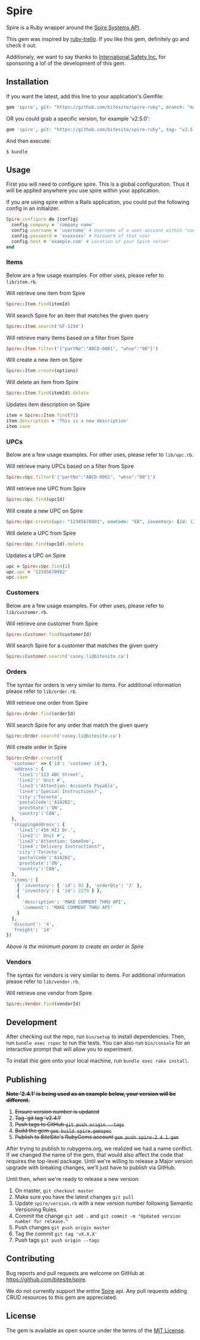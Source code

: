 # Spire
Spire is a Ruby wrapper around the [Spire Systems API](http://www.spiresystems.com/).

This gem was inspired by [ruby-trello](https://github.com/jeremytregunna/ruby-trello).
If you like this gem, definitely go and check it out.

Additionaly, we want to say thanks to [International Safety Inc.](https://www.internationalsafety.com/) for sponsoring a lof of the development of this gem.

## Installation

If you want the latest, add this line to your application's Gemfile:

```ruby
gem 'spire', git: "https://github.com/bitesite/spire-ruby", branch: "master"
```

OR you could grab a specific version, for example 'v2.5.0':

```ruby
gem 'spire', git: "https://github.com/bitesite/spire-ruby", tag: "v2.5.0"
```

And then execute:

    $ bundle

## Usage

First you will need to configure spire. This is a global configuration. Thus it will be applied anywhere you use spire within
your application.

If you are using spire within a Rails application, you could put the following config in an initializer.

```ruby
Spire.configure do |config|
  config.company = 'company name'
  config.username = 'username' # Username of a user account within "company name"
  config.password = 'xxxxxxxx' # Password of that user
  config.host = 'example.com' # Location of your Spire server
end
```

### Items
Below are a few usage examples. For other uses, please refer to `lib/item.rb`.

Will retrieve one item from Spire
```ruby
Spire::Item.find(itemId)
```

Will search Spire for an item that matches the given query
```ruby
Spire::Item.search('GF-1234')
```

Will retrieve many Items based on a filter from Spire
```ruby
Spire::Item.filter('{"partNo":"ABCD-0001", "whse":"00"}')
```

Will create a new item on Spire
```ruby
Spire::Item.create(options)
```

Will delete an item from Spire
```ruby
Spire::Item.find(itemId).delete
```

Updates item description on Spire
```ruby
item = Spire::Item.find(71)
item.description = 'This is a new description'
item.save
```

### UPCs
Below are a few usage examples. For other uses, please refer to `lib/upc.rb`.

Will retrieve many UPCs based on a filter from Spire
```ruby
Spire::Upc.filter('{"partNo":"ABCD-0001", "whse":"00"}')
```

Will retrieve one UPC from Spire
```ruby
Spire::Upc.find(upcId)
```

Will create a new UPC on Spire
```ruby
Spire::Upc.create(upc: "12345678901", uomCode: "EA", inventory: {id: 1})
```

Will delete a UPC from Spire
```ruby
Spire::Upc.find(upcId).delete
```

Updates a UPC on Spire
```ruby
upc = Spire::Upc.find(1)
upc.upc = '12345678902'
upc.save
```

### Customers
Below are a few usage examples. For other uses, please refer to `lib/customer.rb`.

Will retrieve one customer from Spire
```ruby
Spire::Customer.find(customerId)
```

Will search Spire for a customer that matches the given query
```ruby
Spire::Customer.search('casey.li@bitesite.ca')
```

### Orders
The syntax for orders is very similar to items. For additional information please refer to `lib/order.rb`.

Will retrieve one order from Spire
```ruby
Spire::Order.find(orderId)
```

Will search Spire for any order that match the given query
```ruby
Spire::Order.search('casey.li@bitesite.ca')
```

Will create order in Spire
```ruby
Spire::Order.create({
  'customer' => {'id': 'customer id'},
  'address': {
    'line1':'123 ABC Street',
    'line2':' Unit #',
    'line3':'Attention: Accounts Payable',
    'line4':'Special Instructions?',
    'city':'Toronto',
    'postalCode':'A1A2B2',
    'provState':'ON',
    'country':'CAN',
  },
  'shippingAddress': {
    'line1':'456 HIJ Dr.',
    'line2':' Unit #',
    'line3':'Attention: SomeOne',
    'line4':'Delivery Instructions?',
    'city':'Toronto',
    'postalCode':'A1A2B2',
    'provState':'ON',
    'country':'CAN',
  },
  'items': [
    { 'inventory': { 'id': 93 }, 'orderQty': '2' },
    { 'inventory': { 'id': 2279 } },
    {
      'description': 'MAKE COMMENT THRU API',
      'comment': 'MAKE COMMENT THRU API'
    }
  ],
  'discount': '4',
  'freight': '14'
})
```
*Above is the minimum param to create an order in Spire*

### Vendors
The syntax for vendors is very similar to items. For additional information please refer to `lib/vendor.rb`.

Will retrieve one vendor from Spire
```ruby
Spire::Vendor.find(vendorId)
```

## Development

After checking out the repo, run `bin/setup` to install dependencies. Then, run `bundle exec rspec` to run the tests. You can also run `bin/console` for an interactive prompt that will allow you to experiment.

To install this gem onto your local machine, run `bundle exec rake install`.

## Publishing

~~**Note '2.4.1' is being used as an example below, your version will be different.**~~

1. ~~Ensure version number is updated~~
2. ~~Tag `git tag 'v2.4.1'~~
3. ~~Push tags to GitHub `git push origin --tags`~~
4. ~~Build the gem `gem build spire.gemspec`~~
5. ~~Publish to BiteSite's RubyGems account `gem push spire-2.4.1.gem`~~

After trying to publish to rubygems.org, we realized we had a name conflict. If we changed the name of the gem, 
that would also affect the code that requires the top-level package. Until we're willing to release a Major version
upgrade with breaking changes, we'll just have to publish via GitHub. 

Until then, when we're ready to release a new version:

1. On master, `git checkout master`
2. Make sure you have the latest changes `git pull`
2. Update `spire/version.rb` with a new version number following Semantic Versioning Rules.
3. Commit the change `git add .` and `git commit -m "Updated version number for release."`
4. Push changes `git push origin master`
5. Tag the commit `git tag 'vX.X.X'`
6. Push tags `git push origin --tags`

## Contributing

Bug reports and pull requests are welcome on GitHub at https://github.com/bitesite/spire.

We do not currently support the entire [Spire](http://www.spiresystems.com/) api.
Any pull requests adding CRUD resources to this gem are appreciated.

## License

The gem is available as open source under the terms of the [MIT License](https://opensource.org/licenses/MIT).
